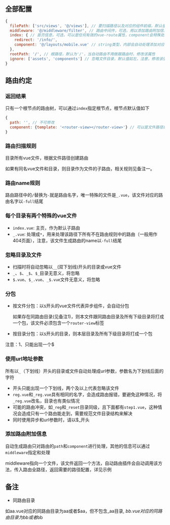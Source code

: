 ## 全部配置

```javascript
{
  filePath: ['src/views', '@/views'], // 要扫描路径以及对应的组件前缀，默认值如左
  middleware: '@/middleware/filter', // 路由中间件，可选，用以添加路由附加信息
  index: { // 首页信息，可选，可以是任何有效的vue-route属性，component会特殊处理
    redirect: '/info/',
    component: '@/layouts/mobile.vue' // string类型，内部会自动处理添加对应vue组件
  },
  rootPath: '/', // 根路径，默认为'/'，当自动路由不用做跟路由时，修改该属性
  ignore: ['assets', 'components'] // 忽略文件目录，默认值如左，注意，修改该值不会修改默认值，而是添加到默认值数组中
}
```

## 路由约定
 ### 返回结果

 只有一个根节点的路由树，可以通过``index``指定根节点，根节点默认值如下

```js
{
  path: '', // 不可修改
  component: {template: '<router-view></router-view>'} // 可以是文件路径或者对象
}
```

 ### 路由扫描规则

   目录所有vue文件，根据文件路径创建路由

   如果有同名vue文件和目录，则目录作为文件的子路由，相关规则见备注一。

 ### 路由name规则
  路由路径中的``/``替换为``-``就是路由名字，唯一特殊的文件是``_.vue``，该文件对应的路由名字以``-full``结尾

 ### 每个目录有两个特殊的vue文件
  - ``index.vue``: 主页，作为默认子路由
  - ``_.vue``: 处理成``*``，用来处理该路径下所有不在路由规则中的路由（一般用作404页面），注意，该文件生成路由的name以``-full``结尾

 ### 忽略目录及文件

  - 扫描时将自动忽略以``__``(双下划线)开头的目录或vue文件
  - ``_``、``$``、``_$``、``$_``目录无意义，将忽略
  - ``$.vue``、``$_.vue``、``_$.vue``文件无意义，将忽略

 ### 分包

  - 按文件分包：以``$``开头的vue文件代表异步组件，会自动分包
  
    如果存在同路由目录(见备注1)，则本文件跟同路由目录及所有下级目录将打成一个包，该文件必须包含一个``router-view``标签

  - 按目录分包：以``$``开头的目录，则本层目录及所有下级目录将打成一个包

  注意：1、只能出现一个$

 ### 使用url地址参数
  所有以``_``（下划线）开头的目录或文件自动处理成url参数，参数名为下划线后面的字符

   - 开头只能出现一个下划线，两个及以上代表忽略该文件
   - ``reg.vue``和``_reg.vue``具有相同的名字，会造成路由报错，要避免这种情况，将``_reg.vue``改名，目录也有类似情况
   - 可能的路由冲突，如``_reg``和``_reset``目录同级，且下面都有``step1.vue``，这种情况会造成只有一个路由能走到，需要规范文件目录结构来解决
   - 同时使用异步和url参数时，请以$_开头

 ### 添加路由附加信息

  自动生成路由只对路由的``path``和``component``进行处理，其他的信息可以通过``middleware``指定和处理
  
  middleware指向一个文件，该文件返回一个方法，自动路由插件会自动调用该方法，传入路由全路径，返回需要的路径配置，详见示例

## 备注

 - 同路由目录

 如aa.vue对应的同路由目录为aa或者$aa，但不包含_aa目录, $bb.vue对应的同路由目录为bb或者$bb
